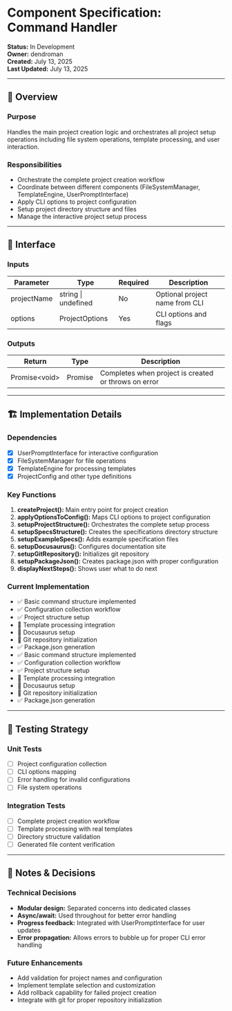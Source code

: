# Component Specification: Command Handler

**Status:** In Development  
**Owner:** dendroman  
**Created:** July 13, 2025  
**Last Updated:** July 13, 2025  

---

## 🎯 Overview

### Purpose
Handles the main project creation logic and orchestrates all project setup operations including file system operations, template processing, and user interaction.

### Responsibilities
- Orchestrate the complete project creation workflow
- Coordinate between different components (FileSystemManager, TemplateEngine, UserPromptInterface)
- Apply CLI options to project configuration
- Setup project directory structure and files
- Manage the interactive project setup process

---

## 🔌 Interface

### Inputs
| Parameter | Type | Required | Description |
|-----------|------|----------|-------------|
| projectName | string \| undefined | No | Optional project name from CLI |
| options | ProjectOptions | Yes | CLI options and flags |

### Outputs
| Return | Type | Description |
|--------|------|-------------|
| Promise\<void\> | Promise | Completes when project is created or throws on error |

---

## 🏗️ Implementation Details

### Dependencies
- [x] UserPromptInterface for interactive configuration
- [x] FileSystemManager for file operations
- [x] TemplateEngine for processing templates
- [x] ProjectConfig and other type definitions

### Key Functions
1. **createProject():** Main entry point for project creation
2. **applyOptionsToConfig():** Maps CLI options to project configuration
3. **setupProjectStructure():** Orchestrates the complete setup process
4. **setupSpecsStructure():** Creates the specifications directory structure
5. **setupExampleSpecs():** Adds example specification files
6. **setupDocusaurus():** Configures documentation site
7. **setupGitRepository():** Initializes git repository
8. **setupPackageJson():** Creates package.json with proper configuration
9. **displayNextSteps():** Shows user what to do next

### Current Implementation
- ✅ Basic command structure implemented
- ✅ Configuration collection workflow
- ✅ Project structure setup
- 🔄 Template processing integration
- 🔄 Docusaurus setup
- 🔄 Git repository initialization
- ✅ Package.json generation
- ✅ Basic command structure implemented
- ✅ Configuration collection workflow
- ✅ Project structure setup
- 🔄 Template processing integration
- 🔄 Docusaurus setup
- 🔄 Git repository initialization
- ✅ Package.json generation

---

## 🧪 Testing Strategy

### Unit Tests
- [ ] Project configuration collection
- [ ] CLI options mapping
- [ ] Error handling for invalid configurations
- [ ] File system operations

### Integration Tests
- [ ] Complete project creation workflow
- [ ] Template processing with real templates
- [ ] Directory structure validation
- [ ] Generated file content verification

---

## 📝 Notes & Decisions

### Technical Decisions
- **Modular design:** Separated concerns into dedicated classes
- **Async/await:** Used throughout for better error handling
- **Progress feedback:** Integrated with UserPromptInterface for user updates
- **Error propagation:** Allows errors to bubble up for proper CLI error handling

### Future Enhancements
- Add validation for project names and configuration
- Implement template selection and customization
- Add rollback capability for failed project creation
- Integrate with git for proper repository initialization
